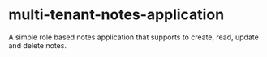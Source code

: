 # multi-tenant-notes-application
A simple role based notes application that supports to create, read, update and delete notes.
